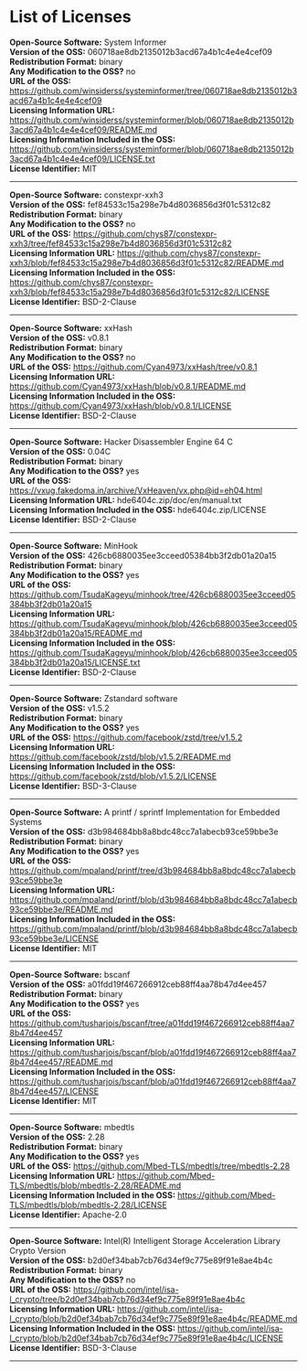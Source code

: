 
# List of Licenses

**Open-Source Software:** System Informer  
**Version of the OSS:** 060718ae8db2135012b3acd67a4b1c4e4e4cef09  
**Redistribution Format:** binary  
**Any Modification to the OSS?** no  
**URL of the OSS:** https://github.com/winsiderss/systeminformer/tree/060718ae8db2135012b3acd67a4b1c4e4e4cef09  
**Licensing Information URL:** https://github.com/winsiderss/systeminformer/blob/060718ae8db2135012b3acd67a4b1c4e4e4cef09/README.md  
**Licensing Information Included in the OSS:** https://github.com/winsiderss/systeminformer/blob/060718ae8db2135012b3acd67a4b1c4e4e4cef09/LICENSE.txt  
**License Identifier:** MIT  

---

**Open-Source Software:** constexpr-xxh3  
**Version of the OSS:** fef84533c15a298e7b4d8036856d3f01c5312c82  
**Redistribution Format:** binary  
**Any Modification to the OSS?** no  
**URL of the OSS:** https://github.com/chys87/constexpr-xxh3/tree/fef84533c15a298e7b4d8036856d3f01c5312c82  
**Licensing Information URL:** https://github.com/chys87/constexpr-xxh3/blob/fef84533c15a298e7b4d8036856d3f01c5312c82/README.md  
**Licensing Information Included in the OSS:** https://github.com/chys87/constexpr-xxh3/blob/fef84533c15a298e7b4d8036856d3f01c5312c82/LICENSE  
**License Identifier:** BSD-2-Clause  

---

**Open-Source Software:** xxHash  
**Version of the OSS:** v0.8.1  
**Redistribution Format:** binary  
**Any Modification to the OSS?** no  
**URL of the OSS:** https://github.com/Cyan4973/xxHash/tree/v0.8.1  
**Licensing Information URL:** https://github.com/Cyan4973/xxHash/blob/v0.8.1/README.md  
**Licensing Information Included in the OSS:** https://github.com/Cyan4973/xxHash/blob/v0.8.1/LICENSE  
**License Identifier:** BSD-2-Clause  

---

**Open-Source Software:** Hacker Disassembler Engine 64 C  
**Version of the OSS:** 0.04C  
**Redistribution Format:** binary  
**Any Modification to the OSS?** yes  
**URL of the OSS:** https://vxug.fakedoma.in/archive/VxHeaven/vx.php@id=eh04.html  
**Licensing Information URL:** hde6404c.zip/doc/en/manual.txt  
**Licensing Information Included in the OSS:** hde6404c.zip/LICENSE  
**License Identifier:** BSD-2-Clause  

---

**Open-Source Software:** MinHook  
**Version of the OSS:** 426cb6880035ee3cceed05384bb3f2db01a20a15  
**Redistribution Format:** binary  
**Any Modification to the OSS?** yes  
**URL of the OSS:** https://github.com/TsudaKageyu/minhook/tree/426cb6880035ee3cceed05384bb3f2db01a20a15  
**Licensing Information URL:** https://github.com/TsudaKageyu/minhook/blob/426cb6880035ee3cceed05384bb3f2db01a20a15/README.md  
**Licensing Information Included in the OSS:** https://github.com/TsudaKageyu/minhook/blob/426cb6880035ee3cceed05384bb3f2db01a20a15/LICENSE.txt  
**License Identifier:** BSD-2-Clause  

---

**Open-Source Software:** Zstandard software  
**Version of the OSS:** v1.5.2  
**Redistribution Format:** binary  
**Any Modification to the OSS?** yes  
**URL of the OSS:** https://github.com/facebook/zstd/tree/v1.5.2  
**Licensing Information URL:** https://github.com/facebook/zstd/blob/v1.5.2/README.md  
**Licensing Information Included in the OSS:** https://github.com/facebook/zstd/blob/v1.5.2/LICENSE  
**License Identifier:** BSD-3-Clause  

---

**Open-Source Software:** A printf / sprintf Implementation for Embedded Systems  
**Version of the OSS:** d3b984684bb8a8bdc48cc7a1abecb93ce59bbe3e  
**Redistribution Format:** binary  
**Any Modification to the OSS?** yes  
**URL of the OSS:** https://github.com/mpaland/printf/tree/d3b984684bb8a8bdc48cc7a1abecb93ce59bbe3e  
**Licensing Information URL:** https://github.com/mpaland/printf/blob/d3b984684bb8a8bdc48cc7a1abecb93ce59bbe3e/README.md  
**Licensing Information Included in the OSS:** https://github.com/mpaland/printf/blob/d3b984684bb8a8bdc48cc7a1abecb93ce59bbe3e/LICENSE  
**License Identifier:** MIT  

---

**Open-Source Software:** bscanf  
**Version of the OSS:** a01fdd19f467266912ceb88ff4aa78b47d4ee457  
**Redistribution Format:** binary  
**Any Modification to the OSS?** yes  
**URL of the OSS:** https://github.com/tusharjois/bscanf/tree/a01fdd19f467266912ceb88ff4aa78b47d4ee457  
**Licensing Information URL:** https://github.com/tusharjois/bscanf/blob/a01fdd19f467266912ceb88ff4aa78b47d4ee457/README.md  
**Licensing Information Included in the OSS:** https://github.com/tusharjois/bscanf/blob/a01fdd19f467266912ceb88ff4aa78b47d4ee457/LICENSE  
**License Identifier:** MIT  

---

**Open-Source Software:** mbedtls  
**Version of the OSS:** 2.28  
**Redistribution Format:** binary  
**Any Modification to the OSS?** yes  
**URL of the OSS:** https://github.com/Mbed-TLS/mbedtls/tree/mbedtls-2.28  
**Licensing Information URL:** https://github.com/Mbed-TLS/mbedtls/blob/mbedtls-2.28/README.md  
**Licensing Information Included in the OSS:** https://github.com/Mbed-TLS/mbedtls/blob/mbedtls-2.28/LICENSE  
**License Identifier:** Apache-2.0  

---

**Open-Source Software:** Intel(R) Intelligent Storage Acceleration Library Crypto Version  
**Version of the OSS:** b2d0ef34bab7cb76d34ef9c775e89f91e8ae4b4c  
**Redistribution Format:** binary  
**Any Modification to the OSS?** no  
**URL of the OSS:** https://github.com/intel/isa-l_crypto/tree/b2d0ef34bab7cb76d34ef9c775e89f91e8ae4b4c  
**Licensing Information URL:** https://github.com/intel/isa-l_crypto/blob/b2d0ef34bab7cb76d34ef9c775e89f91e8ae4b4c/README.md  
**Licensing Information Included in the OSS:** https://github.com/intel/isa-l_crypto/blob/b2d0ef34bab7cb76d34ef9c775e89f91e8ae4b4c/LICENSE  
**License Identifier:** BSD-3-Clause  

---
